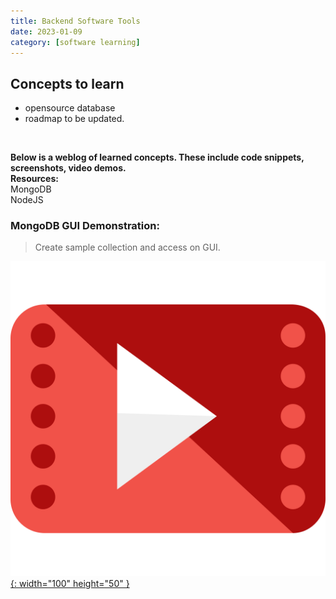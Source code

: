 ```yaml
---
title: Backend Software Tools
date: 2023-01-09
category: [software learning]
---
```


## Concepts to learn
- opensource database <br>
- roadmap to be updated.
<br>

**Below is a weblog of learned concepts. These include code snippets, screenshots, video demos.**
<BR>
**Resources:** <br>
MongoDB <br> 
NodeJS
<br> 

### MongoDB GUI Demonstration: 
> Create sample collection and access on GUI. <br>


[![YouTube](/assets/blog-images/video-player.svg){: width="100" height="50" }](https://youtu.be/5RPh9N_BArI)
<br>